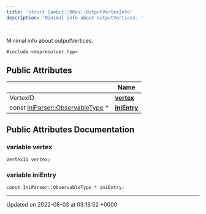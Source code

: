 ```yaml
---
title: 'struct Gambit::DRes::OutputVertexInfo'
description: 'Minimal info about outputVertices. '

---
```









Minimal info about outputVertices. 


`#include <depresolver.hpp>`

## Public Attributes

|                | Name           |
| -------------- | -------------- |
| VertexID | **[vertex](/documentation/code/darkbit_development/classes/structgambit_1_1dres_1_1outputvertexinfo/#variable-vertex)**  |
| const [IniParser::ObservableType](/documentation/code/darkbit_development/classes/structgambit_1_1iniparser_1_1types_1_1observable/) * | **[iniEntry](/documentation/code/darkbit_development/classes/structgambit_1_1dres_1_1outputvertexinfo/#variable-inientry)**  |

## Public Attributes Documentation

### variable vertex

```
VertexID vertex;
```


### variable iniEntry

```
const IniParser::ObservableType * iniEntry;
```


-------------------------------

Updated on 2022-08-03 at 03:16:52 +0000